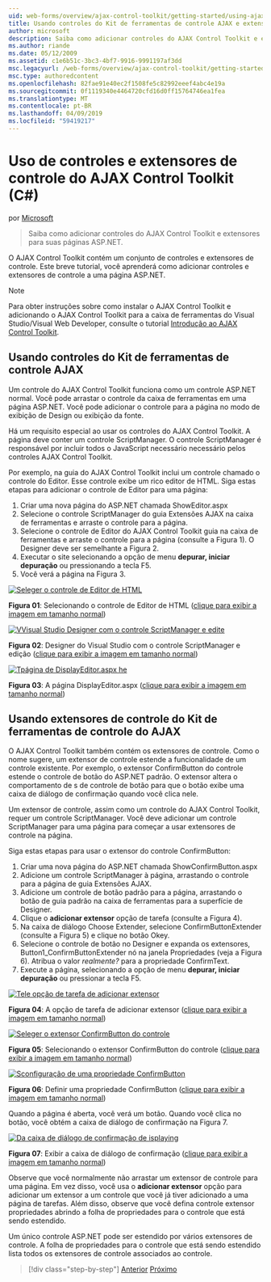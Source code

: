 ```yaml
---
uid: web-forms/overview/ajax-control-toolkit/getting-started/using-ajax-control-toolkit-controls-and-control-extenders-cs
title: Usando controles do Kit de ferramentas de controle AJAX e extensores de controle (c#) | Microsoft Docs
author: microsoft
description: Saiba como adicionar controles do AJAX Control Toolkit e extensores para suas páginas ASP.NET.
ms.author: riande
ms.date: 05/12/2009
ms.assetid: c1e6b51c-3bc3-4bf7-9916-9991197af3dd
msc.legacyurl: /web-forms/overview/ajax-control-toolkit/getting-started/using-ajax-control-toolkit-controls-and-control-extenders-cs
msc.type: authoredcontent
ms.openlocfilehash: 82fae91e40ec2f1508fe5c82992eeef4abc4e19a
ms.sourcegitcommit: 0f1119340e4464720cfd16d0ff15764746ea1fea
ms.translationtype: MT
ms.contentlocale: pt-BR
ms.lasthandoff: 04/09/2019
ms.locfileid: "59419217"
---
```

# <a name="using-ajax-control-toolkit-controls-and-control-extenders-c"></a>Uso de controles e extensores de controle do AJAX Control Toolkit (C#)

por [Microsoft](https://github.com/microsoft)

> Saiba como adicionar controles do AJAX Control Toolkit e extensores para suas páginas ASP.NET.


O AJAX Control Toolkit contém um conjunto de controles e extensores de controle. Este breve tutorial, você aprenderá como adicionar controles e extensores de controle a uma página ASP.NET.

> [!NOTE] 
> 
> Para obter instruções sobre como instalar o AJAX Control Toolkit e adicionando o AJAX Control Toolkit para a caixa de ferramentas do Visual Studio/Visual Web Developer, consulte o tutorial [Introdução ao AJAX Control Toolkit](get-started-with-the-ajax-control-toolkit-cs.md).


## <a name="using-ajax-control-toolkit-controls"></a>Usando controles do Kit de ferramentas de controle AJAX

Um controle do AJAX Control Toolkit funciona como um controle ASP.NET normal. Você pode arrastar o controle da caixa de ferramentas em uma página ASP.NET. Você pode adicionar o controle para a página no modo de exibição de Design ou exibição da fonte.

Há um requisito especial ao usar os controles do AJAX Control Toolkit. A página deve conter um controle ScriptManager. O controle ScriptManager é responsável por incluir todos o JavaScript necessário necessário pelos controles AJAX Control Toolkit.

Por exemplo, na guia do AJAX Control Toolkit inclui um controle chamado o controle do Editor. Esse controle exibe um rico editor de HTML. Siga estas etapas para adicionar o controle de Editor para uma página:

1. Criar uma nova página do ASP.NET chamada ShowEditor.aspx
2. Selecione o controle ScriptManager do guia Extensões AJAX na caixa de ferramentas e arraste o controle para a página.
3. Selecione o controle de Editor do AJAX Control Toolkit guia na caixa de ferramentas e arraste o controle para a página (consulte a Figura 1). O Designer deve ser semelhante a Figura 2.
4. Executar o site selecionando a opção de menu **depurar, iniciar depuração** ou pressionando a tecla F5.
5. Você verá a página na Figura 3.


[![Seleger o controle de Editor de HTML](using-ajax-control-toolkit-controls-and-control-extenders-cs/_static/image1.jpg)](using-ajax-control-toolkit-controls-and-control-extenders-cs/_static/image1.png)

**Figura 01**: Selecionando o controle de Editor de HTML ([clique para exibir a imagem em tamanho normal](using-ajax-control-toolkit-controls-and-control-extenders-cs/_static/image2.png))


[![VVisual Studio Designer com o controle ScriptManager e edite](using-ajax-control-toolkit-controls-and-control-extenders-cs/_static/image2.jpg)](using-ajax-control-toolkit-controls-and-control-extenders-cs/_static/image3.png)

**Figura 02**: Designer do Visual Studio com o controle ScriptManager e edição ([clique para exibir a imagem em tamanho normal](using-ajax-control-toolkit-controls-and-control-extenders-cs/_static/image4.png))


[![Tpágina de DisplayEditor.aspx he](using-ajax-control-toolkit-controls-and-control-extenders-cs/_static/image3.jpg)](using-ajax-control-toolkit-controls-and-control-extenders-cs/_static/image5.png)

**Figura 03**: A página DisplayEditor.aspx ([clique para exibir a imagem em tamanho normal](using-ajax-control-toolkit-controls-and-control-extenders-cs/_static/image6.png))


## <a name="using-ajax-control-toolkit-control-extenders"></a>Usando extensores de controle do Kit de ferramentas de controle do AJAX

O AJAX Control Toolkit também contém os extensores de controle. Como o nome sugere, um extensor de controle estende a funcionalidade de um controle existente. Por exemplo, o extensor ConfirmButton do controle estende o controle de botão do ASP.NET padrão. O extensor altera o comportamento de s de controle de botão para que o botão exibe uma caixa de diálogo de confirmação quando você clica nele.

Um extensor de controle, assim como um controle do AJAX Control Toolkit, requer um controle ScriptManager. Você deve adicionar um controle ScriptManager para uma página para começar a usar extensores de controle na página.

Siga estas etapas para usar o extensor do controle ConfirmButton:

1. Criar uma nova página do ASP.NET chamada ShowConfirmButton.aspx
2. Adicione um controle ScriptManager à página, arrastando o controle para a página de guia Extensões AJAX.
3. Adicione um controle de botão padrão para a página, arrastando o botão de guia padrão na caixa de ferramentas para a superfície de Designer.
4. Clique o **adicionar extensor** opção de tarefa (consulte a Figura 4).
5. Na caixa de diálogo Choose Extender, selecione ConfirmButtonExtender (consulte a Figura 5) e clique no botão Okey.
6. Selecione o controle de botão no Designer e expanda os extensores, Button1\_ConfirmButtonExtender nó na janela Propriedades (veja a Figura 6). Atribua o valor *realmente?* para a propriedade ConfirmText.
7. Execute a página, selecionando a opção de menu **depurar, iniciar depuração** ou pressionar a tecla F5.


[![Tele opção de tarefa de adicionar extensor](using-ajax-control-toolkit-controls-and-control-extenders-cs/_static/image4.jpg)](using-ajax-control-toolkit-controls-and-control-extenders-cs/_static/image7.png)

**Figura 04**: A opção de tarefa de adicionar extensor ([clique para exibir a imagem em tamanho normal](using-ajax-control-toolkit-controls-and-control-extenders-cs/_static/image8.png))


[![Seleger o extensor ConfirmButton do controle](using-ajax-control-toolkit-controls-and-control-extenders-cs/_static/image5.jpg)](using-ajax-control-toolkit-controls-and-control-extenders-cs/_static/image9.png)

**Figura 05**: Selecionando o extensor ConfirmButton do controle ([clique para exibir a imagem em tamanho normal](using-ajax-control-toolkit-controls-and-control-extenders-cs/_static/image10.png))


[![Sconfiguração de uma propriedade ConfirmButton](using-ajax-control-toolkit-controls-and-control-extenders-cs/_static/image6.jpg)](using-ajax-control-toolkit-controls-and-control-extenders-cs/_static/image11.png)

**Figura 06**: Definir uma propriedade ConfirmButton ([clique para exibir a imagem em tamanho normal](using-ajax-control-toolkit-controls-and-control-extenders-cs/_static/image12.png))


Quando a página é aberta, você verá um botão. Quando você clica no botão, você obtém a caixa de diálogo de confirmação na Figura 7.


[![Da caixa de diálogo de confirmação de isplaying](using-ajax-control-toolkit-controls-and-control-extenders-cs/_static/image7.jpg)](using-ajax-control-toolkit-controls-and-control-extenders-cs/_static/image13.png)

**Figura 07**: Exibir a caixa de diálogo de confirmação ([clique para exibir a imagem em tamanho normal](using-ajax-control-toolkit-controls-and-control-extenders-cs/_static/image14.png))


Observe que você normalmente não arrastar um extensor de controle para uma página. Em vez disso, você usa o **adicionar extensor** opção para adicionar um extensor a um controle que você já tiver adicionado a uma página de tarefas. Além disso, observe que você defina controle extensor propriedades abrindo a folha de propriedades para o controle que está sendo estendido.

Um único controle ASP.NET pode ser estendido por vários extensores de controle. A folha de propriedades para o controle que está sendo estendido lista todos os extensores de controle associados ao controle.

> [!div class="step-by-step"]
> [Anterior](get-started-with-the-ajax-control-toolkit-cs.md)
> [Próximo](creating-a-custom-ajax-control-toolkit-control-extender-cs.md)
